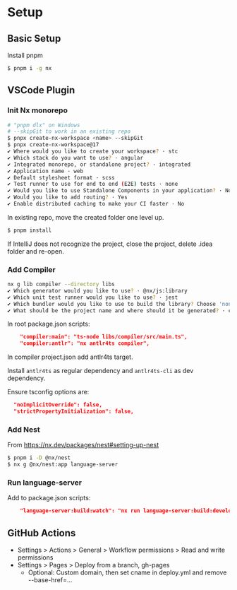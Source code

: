 # Setup

## Basic Setup

Install pnpm

```sh
$ pnpm i -g nx
```

## VSCode Plugin

### Init Nx monorepo

```sh
# "pnpm dlx" on Windows
# --skipGit to work in an existing repo
$ pnpx create-nx-workspace <name> --skipGit
$ pnpx create-nx-workspace@17
✔ Where would you like to create your workspace? · stc
✔ Which stack do you want to use? · angular
✔ Integrated monorepo, or standalone project? · integrated
✔ Application name · web
✔ Default stylesheet format · scss
✔ Test runner to use for end to end (E2E) tests · none
✔ Would you like to use Standalone Components in your application? · No
✔ Would you like to add routing? · Yes
✔ Enable distributed caching to make your CI faster · No
```

In existing repo, move the created folder one level up.

```sh
$ pnpm install
```

If IntelliJ does not recognize the project, close the project, delete .idea folder and re-open.

### Add Compiler

```sh
nx g lib compiler --directory libs
✔ Which generator would you like to use? · @nx/js:library
✔ Which unit test runner would you like to use? · jest
✔ Which bundler would you like to use to build the library? Choose 'none' to skip build setup. · tsc
✔ What should be the project name and where should it be generated? · compiler @ libs/compiler
```

In root package.json scripts:

```json
    "compiler:main": "ts-node libs/compiler/src/main.ts",
    "compiler:antlr": "nx antlr4ts compiler",
```

In compiler project.json add antlr4ts target.

Install `antlr4ts` as regular dependency and `antlr4ts-cli` as dev dependency.

Ensure tsconfig options are:

```json
  "noImplicitOverride": false,
  "strictPropertyInitialization": false,
```

### Add Nest

From https://nx.dev/packages/nest#setting-up-nest

```sh
$ pnpm i -D @nx/nest
$ nx g @nx/nest:app language-server
```

### Run language-server

Add to package.json scripts:

```json
    "language-server:build:watch": "nx run language-server:build:development --watch",
```

## GitHub Actions

- Settings > Actions > General > Workflow permissions > Read and write permissions
- Settings > Pages > Deploy from a branch, gh-pages
  - Optional: Custom domain, then set cname in deploy.yml and remove --base-href=...
